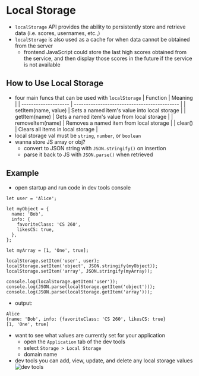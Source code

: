 # Local Storage
- `localStorage` API provides the ability to persistently store and retrieve data (i.e. scores, usernames, etc.,)
- `localStorage` is also used as a cache for when data cannot be obtained from the server
    - frontend JavaScript could store the last high scores obtained from the service, and then display those scores in the future if the service is not available

## How to Use Local Storage
- four main funcs that can be used with `localStorage`
| Function             | Meaning                                      |
| -------------------- | -------------------------------------------- |
| setItem(name, value) | Sets a named item's value into local storage |
| getItem(name)        | Gets a named item's value from local storage |
| removeItem(name)     | Removes a named item from local storage      |
| clear()              | Clears all items in local storage            |
- local storage val must be `string`, `number`, or `boolean`
- wanna store JS array or obj?
    - convert to JSON string with `JSON.stringify()` on insertion
    - parse it back to JS with `JSON.parse()` when retrieved

## Example
- open startup and run code in dev tools console
```
let user = 'Alice';

let myObject = {
  name: 'Bob',
  info: {
    favoriteClass: 'CS 260',
    likesCS: true,
  },
};

let myArray = [1, 'One', true];

localStorage.setItem('user', user);
localStorage.setItem('object', JSON.stringify(myObject));
localStorage.setItem('array', JSON.stringify(myArray));

console.log(localStorage.getItem('user'));
console.log(JSON.parse(localStorage.getItem('object')));
console.log(JSON.parse(localStorage.getItem('array')));
```
- output:
```
Alice
{name: 'Bob', info: {favoriteClass: 'CS 260', likesCS: true}
[1, 'One', true]
```
- want to see what values are currently set for your application
    - open the `Application` tab of the dev tools
    - select `Storage > Local Storage`
    - domain name
- dev tools you can add, view, update, and delete any local storage values
![dev tools](https://github.com/webprogramming260/.github/raw/main/profile/javascript/localStorage/localStorageDevTools.png)